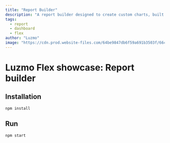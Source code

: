 ```yaml
---
title: "Report Builder"
description: "A report builder designed to create custom charts, built with Luzmo Flex."
tags:
  - report
  - dashboard
  - flex
author: "Luzmo"
image: "https://cdn.prod.website-files.com/64be9847db6f59a691b3503f/66cf3e53a74e0b9c62b71a6d_report%20builder.png"
---
```


# Luzmo Flex showcase: Report builder

## Installation
```
npm install
```

## Run
```
npm start
```
